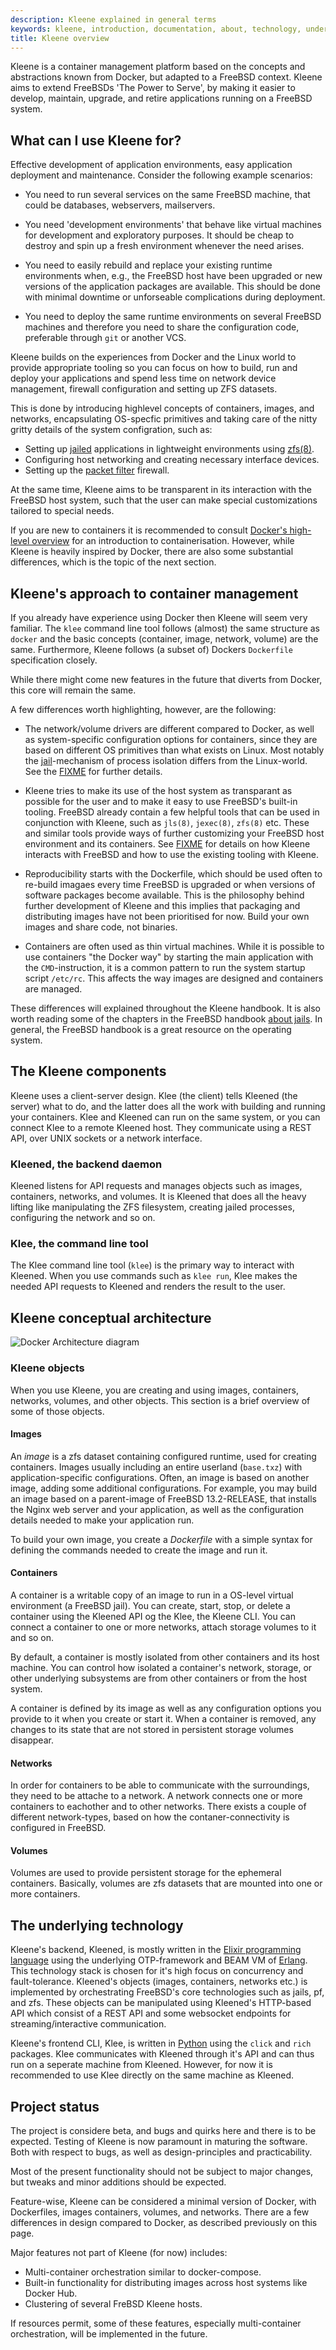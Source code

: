 ```yaml
---
description: Kleene explained in general terms
keywords: kleene, introduction, documentation, about, technology, understanding
title: Kleene overview
---
```


Kleene is a container management platform based on the concepts and abstractions
known from Docker, but adapted to a FreeBSD context.
Kleene aims to extend FreeBSDs 'The Power to Serve', by making it easier to develop,
maintain, upgrade, and retire applications running on a FreeBSD system.

## What can I use Kleene for?
Effective development of application environments, easy application deployment
and maintenance. Consider the following example scenarios:

- You need to run several services on the same FreeBSD machine, that could be databases,
  webservers, mailservers.

- You need 'development environments' that behave like virtual machines for development
  and exploratory purposes. It should be cheap to destroy and
  spin up a fresh environment whenever the need arises.

- You need to easily rebuild and replace your existing runtime environments when,
  e.g., the FreeBSD host have been upgraded or new versions of the application
  packages are available. This should be done with minimal downtime or unforseable
  complications during deployment.

- You need to deploy the same runtime environments on several FreeBSD machines and
  therefore you need to share the configuration code, preferable through `git` or
  another VCS.

Kleene builds on the experiences from Docker and the Linux world to provide appropriate
tooling so you can focus on how to build, run and deploy your applications and spend
less time on network device management, firewall configuration and setting up ZFS datasets.

This is done by introducing highlevel concepts of containers, images, and
networks, encapsulating OS-specfic primitives and taking care of the nitty gritty
details of the system configration, such as:

- Setting up [jailed](https://man.freebsd.org/cgi/man.cgi?query=jail&sektion=8) applications in lightweight environments using [zfs(8)](https://man.freebsd.org/cgi/man.cgi?query=zfs&sektion=8).
- Configuring host networking and creating necessary interface devices.
- Setting up the [packet filter](https://man.freebsd.org/cgi/man.cgi?query=pf&sektion=4) firewall.

At the same time, Kleene aims to be transparent in its interaction
with the FreeBSD host system, such that the user
can make special customizations tailored to special needs.

If you are new to containers it is recommended to consult
[Docker's high-level overview](https://docs.docker.com/get-started/overview/)
for an introduction to containerisation. However, while Kleene is heavily
inspired by Docker, there are also some substantial differences, which is
the topic of the next section.

## Kleene's approach to container management

If you already have experience using Docker then Kleene will seem very familiar.
The `klee` command line tool follows (almost) the same structure as `docker` and
the basic concepts (container, image, network, volume) are the same.
Furthermore, Kleene follows (a subset of) Dockers `Dockerfile` specification closely.

While there might come new features in the future that diverts from Docker,
this core will remain the same.

A few differences worth highlighting, however, are the following:

- The network/volume drivers are different compared to Docker,
  as well as system-specific configuration options for containers,
  since they are based on different OS primitives than what exists on Linux.
  Most notably the [jail](https://man.freebsd.org/cgi/man.cgi?query=jail&sektion=8)-mechanism
  of process isolation differs from the Linux-world.
  See the [FIXME]() for further details.

- Kleene tries to make its use of the host system as transparant as possible
  for the user and to make it easy to use FreeBSD's built-in tooling.
  FreeBSD already contain a few helpful tools that can be used in conjunction
  with Kleene, such as `jls(8)`, `jexec(8)`, `zfs(8)` etc.
  These and similar tools provide ways of further customizing your FreeBSD
  host environment and its containers. See [FIXME]() for details on how Kleene
  interacts with FreeBSD and how to use the existing tooling with Kleene.

- Reproducibility starts with the Dockerfile, which should be used often
  to re-build imagaes every time FreeBSD is upgraded or when versions of software
  packages become available. This is the philosophy behind further development of
  Kleene and this implies that packaging and distributing images have not been
  prioritised for now. Build your own images and share code, not binaries.

- Containers are often used as thin virtual machines. While it is possible to use
  containers "the Docker way" by starting the main application with the `CMD`-instruction,
  it is a common pattern to run the system startup script `/etc/rc`.
  This affects the way images are designed and containers are managed.

These differences will explained throughout the Kleene handbook.
It is also worth reading some of the chapters in the FreeBSD handbook
[about jails](https://docs.freebsd.org/en/books/handbook/jails/).
In general, the FreeBSD handbook is a great resource on the operating system.

## The Kleene components

Kleene uses a client-server design. Klee (the client) tells Kleened (the server)
what to do, and the latter does all the work with building and running your containers.
Klee and Kleened can run on the same system, or you can connect Klee to a remote
Kleened host. They communicate using a REST API, over UNIX sockets or a network interface.

### Kleened, the backend daemon

Kleened listens for API requests and manages objects such as images, containers,
networks, and volumes. It is Kleened that does all the heavy lifting like manipulating
the ZFS filesystem, creating jailed processes, configuring the network and so on.

### Klee, the command line tool

The Klee command line tool (`klee`) is the primary way to interact
with Kleened. When you use commands such as `klee run`, Klee makes the needed
API requests to Kleened and renders the result to the user.

## Kleene conceptual architecture

![Docker Architecture diagram](/assets/images/kleene_conceptual_architecture.png)

### Kleene objects

When you use Kleene, you are creating and using images, containers, networks,
volumes, and other objects. This section is a brief overview of some
of those objects.

#### Images

An _image_ is a zfs dataset containing configured runtime, used for creating containers.
Images usually including an entire userland (`base.txz`) with application-specific
configurations. Often, an image is based on another image, adding some additional
configurations. For example, you may build an image based on a parent-image of
FreeBSD 13.2-RELEASE, that installs the Nginx web server and your application,
as well as the configuration details needed to make your application run.

To build your own image, you create a _Dockerfile_
with a simple syntax for defining the commands needed to create the image and run
it.

#### Containers

A container is a writable copy of an image to run in a OS-level virtual environment
(a FreeBSD jail). You can create, start, stop, or delete a container using
the Kleened API og the Klee, the Kleene CLI.
You can connect a container to one or more networks, attach storage volumes to it
and so on.

By default, a container is mostly isolated from other containers and
its host machine. You can control how isolated a container's network, storage,
or other underlying subsystems are from other containers or from the host
system.

A container is defined by its image as well as any configuration options you
provide to it when you create or start it. When a container is removed,
any changes to its state that are not stored in persistent storage volumes disappear.

#### Networks

In order for containers to be able to communicate with the surroundings,
they need to be attache to a network. A network connects one or more containers
to eachother and to other networks. There exists a couple of different network-types,
based on how the contaner-connectivity is configured in FreeBSD.

#### Volumes

Volumes are used to provide persistent storage for the ephemeral containers.
Basically, volumes are zfs datasets that are mounted into one or more containers.

## The underlying technology

Kleene's backend, Kleened, is mostly written in the [Elixir programming language](https://elixir-lang.org/)
using the underlying OTP-framework and BEAM VM of [Erlang](https://www.erlang.org/).
This technology stack is chosen for it's high focus on concurrency and fault-tolerance.
Kleened's objects (images, containers, networks etc.) is implemented by orchestrating
FreeBSD's core technologies such as jails, pf, and zfs. These objects can be manipulated
using Kleened's HTTP-based API which consist of a REST API and some websocket
endpoints for streaming/interactive communication.

Kleene's frontend CLI, Klee, is written in [Python](https://www.python.org/)
using the `click` and `rich` packages.
Klee communicates with Kleened through it's API and can thus run on a
seperate machine from Kleened. However, for now it is recommended to use Klee
directly on the same machine as Kleened.

## Project status

The project is considere beta, and bugs and quirks here and there is to be expected.
Testing of Kleene is now paramount in maturing the software.
Both with respect to bugs, as well as design-principles and practicability.

Most of the present functionality should not be subject to major changes, but tweaks
and minor additions should be expected.

Feature-wise, Kleene can be considered a minimal version of Docker, with Dockerfiles,
images containers, volumes, and networks. There are a few differences in design
compared to Docker, as described previously on this page.

Major features not part of Kleene (for now) includes:

- Multi-container orchestration similar to docker-compose.
- Built-in functionality for distributing images across host systems like
  Docker Hub.
- Clustering of several FreBSD Kleene hosts.

If resources permit, some of these features, especially multi-container orchestration,
will be implemented in the future.
